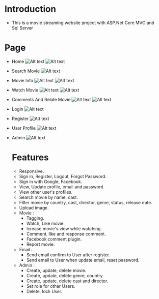 # Introduction
- This is a movie streaming website project with ASP.Net Core MVC and Sql Server

# Page

- Home
  <img src="https://github.com/VuManh1/PhimStrong/blob/master/PhimStrong/wwwroot/src/img/Upload/MainPage.png" alt="Alt text" title="Optional title">
  <img src="https://github.com/VuManh1/PhimStrong/blob/master/PhimStrong/wwwroot/src/img/Upload/MainPage2.png" alt="Alt text" title="Optional title">
- Search Movie
  <img src="https://github.com/VuManh1/PhimStrong/blob/master/PhimStrong/wwwroot/src/img/Upload/SearchMovie.png" alt="Alt text" title="Optional title">
- Movie Info
  <img src="https://github.com/VuManh1/PhimStrong/blob/master/PhimStrong/wwwroot/src/img/Upload/MovieDetail.png" alt="Alt text" title="Optional title">
  <img src="https://github.com/VuManh1/PhimStrong/blob/master/PhimStrong/wwwroot/src/img/Upload/MovieDetail2.png" alt="Alt text" title="Optional title">
- Watch Movie
  <img src="https://github.com/VuManh1/PhimStrong/blob/master/PhimStrong/wwwroot/src/img/Upload/Watch.png" alt="Alt text" title="Optional title">
  <img src="https://github.com/VuManh1/PhimStrong/blob/master/PhimStrong/wwwroot/src/img/Upload/Watch2.png" alt="Alt text" title="Optional title">
- Comments And Relate Movie
  <img src="https://github.com/VuManh1/PhimStrong/blob/master/PhimStrong/wwwroot/src/img/Upload/MovieComment.png" alt="Alt text" title="Optional title">
  <img src="https://github.com/VuManh1/PhimStrong/blob/master/PhimStrong/wwwroot/src/img/Upload/FacebookCmt.png" alt="Alt text" title="Optional title">
- Login
  <img src="https://github.com/VuManh1/PhimStrong/blob/master/PhimStrong/wwwroot/src/img/Upload/login.png" alt="Alt text" title="Optional title">
- Register
  <img src="https://github.com/VuManh1/PhimStrong/blob/master/PhimStrong/wwwroot/src/img/Upload/register.png" alt="Alt text" title="Optional title">
- User Profile
  <img src="https://github.com/VuManh1/PhimStrong/blob/master/PhimStrong/wwwroot/src/img/Upload/UserProfile.png" alt="Alt text" title="Optional title">
- Admin
  <img src="https://github.com/VuManh1/PhimStrong/blob/master/PhimStrong/wwwroot/src/img/Upload/AdminPage.png" alt="Alt text" title="Optional title">
  
  # Features
  - Responsive.
  - Sign in, Register, Logout, Forgot Password.
  - Sign in with Google, Facebook.
  - View, Update profile, email and password.
  - View other user's profiles.
  - Search movie by name, cast.
  - Filter movie by country, cast, director, genre, status, release date.
  - Upload image.
  - Movie :
    -  Tagging.
    -  Watch, Like movie.
    -  Icrease movie's view while watching.
    -  Comment, like and response comment.
    -  Facebook comment plugin.
    -  Report movie.
  - Email :
    - Send email confirm to User after register. 
    - Send email to User when update email, reset password. 
  - Admin :
    - Create, update, delete movie. 
    - Create, update, delete genre, country. 
    - Create, update, delete cast and director. 
    - Set role for other Users.
    - Delete, lock User.    

